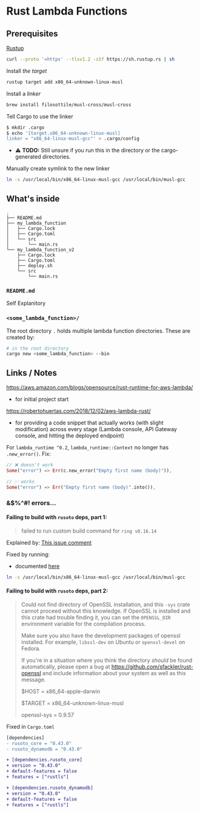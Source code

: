 # Rust Lambda Functions

## Prerequisites

[Rustup](https://www.rust-lang.org/tools/install)

```sh
curl --proto '=https' --tlsv1.2 -sSf https://sh.rustup.rs | sh
```

Install _the target_

```sh
rustup target add x86_64-unknown-linux-musl
```

Install a _linker_

```sh
brew install filosottile/musl-cross/musl-cross
```

Tell Cargo to use the linker

```sh
$ mkdir .cargo
$ echo '[target.x86_64-unknown-linux-musl]
linker = "x86_64-linux-musl-gcc"' > .cargo/config
```

- ⚠️ **TODO:** Still unsure if you run this in the directory or the cargo-generated directories.

Manually create symlink to the new linker

```sh
ln -s /usr/local/bin/x86_64-linux-musl-gcc /usr/local/bin/musl-gcc
```

## What's inside

```
.
├── README.md
├── my_lambda_function
│   ├── Cargo.lock
│   ├── Cargo.toml
│   └── src
│       └── main.rs
└── my_lambda_function_v2
    ├── Cargo.lock
    ├── Cargo.toml
    ├── deploy.sh
    └── src
        └── main.rs
```

### `README.md`

Self Explanitory

### `<some_lambda_function>/`

The root directory `.` holds multiple lambda function directories. These are created by:

```sh
# in the root directory
cargo new <some_lambda_function> --bin
```

## Links / Notes

https://aws.amazon.com/blogs/opensource/rust-runtime-for-aws-lambda/

- for initial project start

https://robertohuertas.com/2018/12/02/aws-lambda-rust/

- for providing a code snippet that actually works (with slight modification) across every stage (Lambda console, API Gateway console, and hitting the deployed endpoint)

For `lambda_runtime ^0.2`, `lambda_runtime::Context` no longer has `.new_error()`. Fix:

```rust
// ❌ doesn't work
Some("error") => Err(c.new_error("Empty first name (body)")),

// ✅ works
Some("error") => Err("Empty first name (body)".into()),
```

### &\$%^#! errors...

#### Failing to build with `rusoto` deps, part 1:

> failed to run custom build command for `ring v0.16.14`

Explained by: [This issue comment](https://github.com/briansmith/ring/issues/563#issuecomment-318790822)

Fixed by running:

- documented [here](https://aws.amazon.com/blogs/opensource/rust-runtime-for-aws-lambda/)

```sh
ln -s /usr/local/bin/x86_64-linux-musl-gcc /usr/local/bin/musl-gcc
```

#### Failing to build with `rusoto` deps, part 2:

> Could not find directory of OpenSSL installation, and this `-sys` crate cannot
> proceed without this knowledge. If OpenSSL is installed and this crate had
> trouble finding it, you can set the `OPENSSL_DIR` environment variable for the
> compilation process.
>
> Make sure you also have the development packages of openssl installed.
> For example, `libssl-dev` on Ubuntu or `openssl-devel` on Fedora.
>
> If you're in a situation where you think the directory _should_ be found
> automatically, please open a bug at https://github.com/sfackler/rust-openssl
> and include information about your system as well as this message.
>
> \$HOST = x86_64-apple-darwin
>
> \$TARGET = x86_64-unknown-linux-musl
>
> openssl-sys = 0.9.57

Fixed in `Cargo.toml`

```diff
[dependencies]
- rusoto_core = "0.43.0"
- rusoto_dynamodb = "0.43.0"

+ [dependencies.rusoto_core]
+ version = "0.43.0"
+ default-features = false
+ features = ["rustls"]

+ [dependencies.rusoto_dynamodb]
+ version = "0.43.0"
+ default-features = false
+ features = ["rustls"]
```

